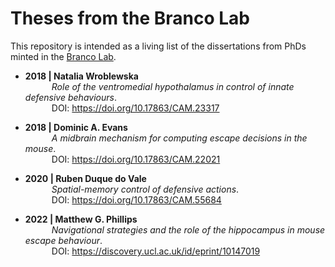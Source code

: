 # Theses from the Branco Lab

This repository is intended as a living list of the dissertations from PhDs minted in the [Branco Lab](https://www.branco-lab.org/).

  * __2018 | Natalia Wroblewska__<br/>
&emsp;&emsp;&emsp;*Role of the ventromedial hypothalamus in control of innate defensive behaviours*.<br/> 
&emsp;&emsp;&emsp;DOI: https://doi.org/10.17863/CAM.23317

  * __2018 | Dominic A. Evans__<br/>
&emsp;&emsp;&emsp;*A midbrain mechanism for computing escape decisions in the mouse*.<br/> 
&emsp;&emsp;&emsp;DOI: https://doi.org/10.17863/CAM.22021

  * __2020 | Ruben Duque do Vale__<br/>
&emsp;&emsp;&emsp;*Spatial-memory control of defensive actions*.<br/> 
&emsp;&emsp;&emsp;DOI: https://doi.org/10.17863/CAM.55684

  * __2022 | Matthew G. Phillips__<br/>
&emsp;&emsp;&emsp;*Navigational strategies and the role of the hippocampus in mouse escape behaviour*.<br/> 
&emsp;&emsp;&emsp;DOI: https://discovery.ucl.ac.uk/id/eprint/10147019
